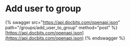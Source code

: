 # Add user to group

{% swagger src="https://api.docbits.com/openapi.json" path="/groups/add_user_to_group" method="post" %}
[https://api.docbits.com/openapi.json](https://api.docbits.com/openapi.json)
{% endswagger %}
